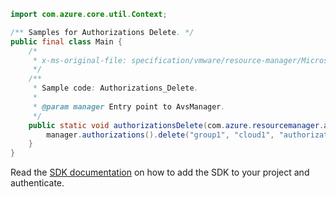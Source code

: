 ```java
import com.azure.core.util.Context;

/** Samples for Authorizations Delete. */
public final class Main {
    /*
     * x-ms-original-file: specification/vmware/resource-manager/Microsoft.AVS/stable/2021-12-01/examples/Authorizations_Delete.json
     */
    /**
     * Sample code: Authorizations_Delete.
     *
     * @param manager Entry point to AvsManager.
     */
    public static void authorizationsDelete(com.azure.resourcemanager.avs.AvsManager manager) {
        manager.authorizations().delete("group1", "cloud1", "authorization1", Context.NONE);
    }
}
```

Read the [SDK documentation](https://github.com/Azure/azure-sdk-for-java/blob/azure-resourcemanager-avs_1.0.0-beta.3/sdk/avs/azure-resourcemanager-avs/README.md) on how to add the SDK to your project and authenticate.
